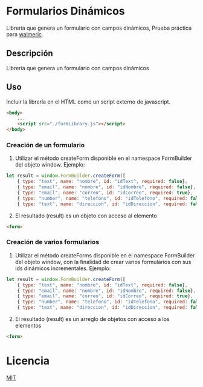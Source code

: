 # Formularios Dinámicos

Librería que genera un formulario con campos dinámicos, 
Prueba práctica para [walmeric](http://www.walmeric.com/).

## Descripción

Librería que genera un formulario con campos dinámicos

## Uso
    
Incluir la librería en el HTML como un script externo de javascript.

```html
<body>
    ...
    <script src="./formLibrary.js"></script>
</body>
```

### Creación de un formulario

1. Utilizar el método createForm disponible en el namespace FormBuilder del objeto window. Ejemplo:
```javascript
let result = window.FormBuilder.createForm([
    { type: "text", name: "nombre", id: "idText", required: false},
    { type: "email", name: "nombre", id: "idNombre", required: false},
    { type: "email", name: "correo", id: "idCorreo", required: true},
    { type: "number", name: "telefono", id: "idTelefono", required: false},
    { type: "text", name: "direccion", id: "idDireccion", required: false}])
```
2. El resultado (result) es un objeto con acceso al elemento 
```html
<form> 
``` 

### Creación de varios formularios
1. Utilizar el método createForms disponible en el namespace FormBuilder del objeto window, con la finalidad de crear varios formularios con sus ids dinámicos incrementales. Ejemplo:
```javascript
let result = window.FormBuilder.createForm([
    { type: "text", name: "nombre", id: "idText", required: false},
    { type: "email", name: "nombre", id: "idNombre", required: false},
    { type: "email", name: "correo", id: "idCorreo", required: true},
    { type: "number", name: "telefono", id: "idTelefono", required: false},
    { type: "text", name: "direccion", id: "idDireccion", required: false}], 5)
```
2. El resultado (result) es un arreglo de objetos con acceso a los elementos 
```html
<form>
```

# Licencia
[MIT](https://opensource.org/licenses/MIT)

